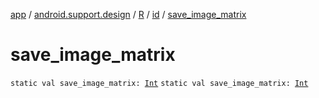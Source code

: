 [app](../../../index.md) / [android.support.design](../../index.md) / [R](../index.md) / [id](index.md) / [save_image_matrix](./save_image_matrix.md)

# save_image_matrix

`static val save_image_matrix: `[`Int`](https://kotlinlang.org/api/latest/jvm/stdlib/kotlin/-int/index.html)
`static val save_image_matrix: `[`Int`](https://kotlinlang.org/api/latest/jvm/stdlib/kotlin/-int/index.html)